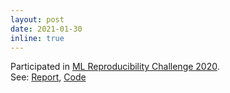 ```yaml
---
layout: post
date: 2021-01-30
inline: true
---
```

Participated in [ML Reproducibility Challenge 2020](https://paperswithcode.com/rc2020).
<br>
See: [Report](https://openreview.net/pdf?id=LI1n_od-aEq), [Code](https://github.com/gchhablani/MLRC-2020-Towards-Interpreting-BERT-for-RCQA)